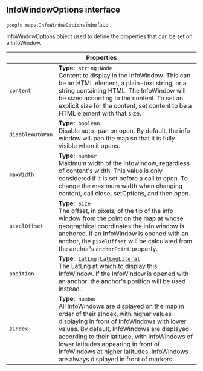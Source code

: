 <h2 id="InfoWindowOptions"> InfoWindowOptions interface </h2><p>
<code><span itemprop="path">google.maps</span>.<span itemprop="name">InfoWindowOptions</span></code>
interface
</p><p>InfoWindowOptions object used to define the properties that can be set on a InfoWindow.</p><div class="devsite-table-wrapper"><table class="properties responsive" summary="interface InfoWindowOptions - Properties">
<thead>
<tr><th colspan="2">Properties</th>
</tr></thead>
<tbody>
<tr id="InfoWindowOptions.content">
<td><code><span>content</span></code></td>
<td><div><strong>Type:</strong>&nbsp; <code>string|Node</code></div>
<div class="desc">Content to display in the InfoWindow. This can be an HTML element, a plain-text string, or a string containing HTML. The InfoWindow will be sized according to the content. To set an explicit size for the content, set content to be a HTML element with that size.</div></td>
</tr>
<tr id="InfoWindowOptions.disableAutoPan">
<td><code><span>disableAutoPan</span></code></td>
<td><div><strong>Type:</strong>&nbsp; <code>boolean</code></div>
<div class="desc">Disable auto-pan on open. By default, the info window will pan the map so that it is fully visible when it opens.</div></td>
</tr>
<tr id="InfoWindowOptions.maxWidth">
<td><code><span>maxWidth</span></code></td>
<td><div><strong>Type:</strong>&nbsp; <code>number</code></div>
<div class="desc">Maximum width of the infowindow, regardless of content's width. This value is only considered if it is set before a call to open. To change the maximum width when changing content, call close, setOptions, and then open.</div></td>
</tr>
<tr id="InfoWindowOptions.pixelOffset">
<td><code><span>pixelOffset</span></code></td>
<td><div><strong>Type:</strong>&nbsp; <code><a href="https://github.com/amenadiel/google-maps-documentation/blob/master/docs/Size.md">Size</a></code></div>
<div class="desc">The offset, in pixels, of the tip of the info window from the point on the map at whose geographical coordinates the info window is anchored. If an InfoWindow is opened with an anchor, the <code>pixelOffset</code> will be calculated from the anchor's <code>anchorPoint</code> property.</div></td>
</tr>
<tr id="InfoWindowOptions.position">
<td><code><span>position</span></code></td>
<td><div><strong>Type:</strong>&nbsp; <code><a href="https://github.com/amenadiel/google-maps-documentation/blob/master/docs/LatLng.md">LatLng</a>|<a href="https://github.com/amenadiel/google-maps-documentation/blob/master/docs/LatLngLiteral.md">LatLngLiteral</a></code></div>
<div class="desc">The LatLng at which to display this InfoWindow. If the InfoWindow is opened with an anchor, the anchor's position will be used instead.</div></td>
</tr>
<tr id="InfoWindowOptions.zIndex">
<td><code><span>zIndex</span></code></td>
<td><div><strong>Type:</strong>&nbsp; <code>number</code></div>
<div class="desc">All InfoWindows are displayed on the map in order of their zIndex, with higher values displaying in front of InfoWindows with lower values. By default, InfoWindows are displayed according to their latitude, with InfoWindows of lower latitudes appearing in front of InfoWindows at higher latitudes. InfoWindows are always displayed in front of markers.</div></td>
</tr>
</tbody>
</table></div>